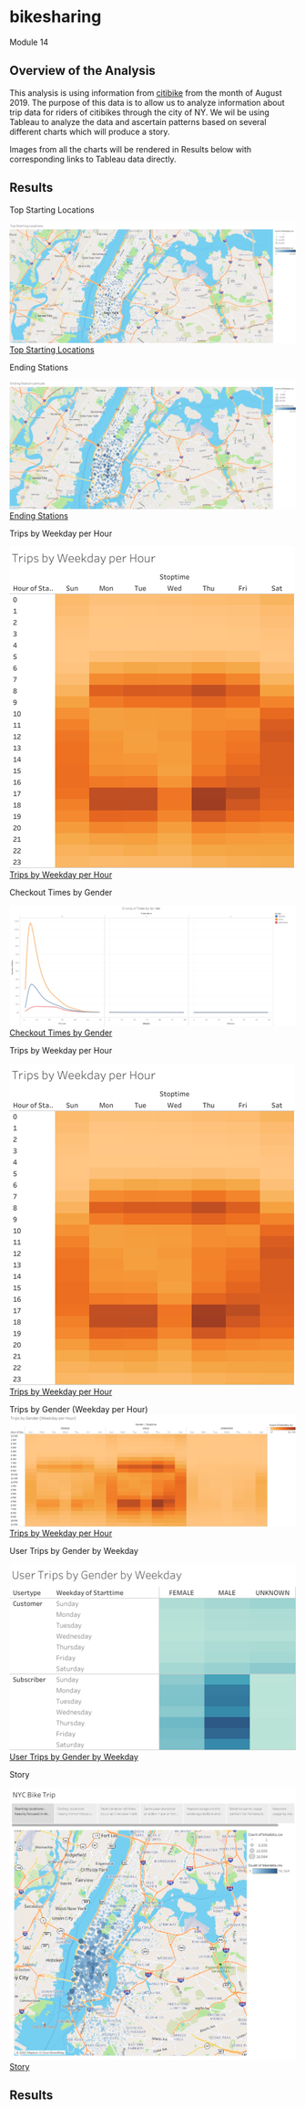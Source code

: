 # bikesharing
Module 14

## Overview of the Analysis

This analysis is using information from [citibike](https://ride.citibikenyc.com/system-data) from the month of August 2019.  The purpose of this data is to allow us to analyze information about trip data for riders of citibikes through the city of NY.  We wil be using Tableau to analyze the data and ascertain patterns based on several different charts which will produce a story.

Images from all the charts will be rendered in Results below with corresponding links to Tableau data directly.

## Results

Top Starting Locations

![Top Starting Locations](https://github.com/lavec0324/bikesharing/blob/main/Resources/Top%20Starting%20Locations.png)
[Top Starting Locations](https://public.tableau.com/views/EndingStationLatitude/EndingStationLatitude?:language=en-US&:display_count=n&:origin=viz_share_link)

Ending Stations

![Ending Stations](https://github.com/lavec0324/bikesharing/blob/main/Resources/Ending%20Station%20Latitude.png)
[Ending Stations](https://public.tableau.com/views/EndingStationLatitude/EndingStationLatitude?:language=en-US&:display_count=n&:origin=viz_share_link)

Trips by Weekday per Hour

![Trips by Weekday per Hour](https://github.com/lavec0324/bikesharing/blob/main/Resources/Trips%20by%20Weekday%20per%20Hour.png)
[Trips by Weekday per Hour](https://public.tableau.com/views/TripsbyWeekdayperHour_16516232987390/TripsbyWeekdayperHour?:language=en-US&:display_count=n&:origin=viz_share_link)

Checkout Times by Gender

![Checkout Times by Gender](https://github.com/lavec0324/bikesharing/blob/main/Resources/Checkout%20TImes%20by%20Gender.png)
[Checkout Times by Gender](https://public.tableau.com/views/CheckoutTimesbyGender_16516220965410/CheckoutTImesbyGender?:language=en-US&:display_count=n&:origin=viz_share_link)


Trips by Weekday per Hour

![Trips by Weekday per Hour](https://github.com/lavec0324/bikesharing/blob/main/Resources/Trips%20by%20Weekday%20per%20Hour.png)
[Trips by Weekday per Hour](https://public.tableau.com/views/TripsbyWeekdayperHour_16516232987390/TripsbyWeekdayperHour?:language=en-US&:display_count=n&:origin=viz_share_link)


Trips by Gender (Weekday per Hour)
![Trips by Gender (Weekday per Hour)](https://github.com/lavec0324/bikesharing/blob/main/Resources/Trips%20by%20Gender%20(Weekday%20per%20Hour).png)
[Trips by Weekday per Hour](https://public.tableau.com/views/TripsbyWeekdayperHour_16516232987390/TripsbyWeekdayperHour?:language=en-US&:display_count=n&:origin=viz_share_link)

User Trips by Gender by Weekday

![User Trips by Gender by Weekday](https://github.com/lavec0324/bikesharing/blob/main/Resources/User%20Trips%20by%20Gender%20by%20Weekday.png)
[User Trips by Gender by Weekday](https://public.tableau.com/views/UserTripsbyGenderbyWeekday_16516234822140/UserTripsbyGenderbyWeekday?:language=en-US&:display_count=n&:origin=viz_share_link)

Story

![](https://github.com/lavec0324/bikesharing/blob/main/Resources/NYC%20Bike%20Trip.png)
[Story](https://public.tableau.com/views/NYCBikeTripStory/NYCBikeTrip?:language=en-US&:display_count=n&:origin=viz_share_link)

## Results







